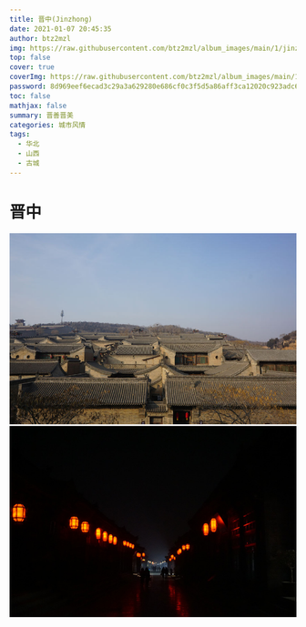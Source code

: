 ```yaml
---
title: 晋中(Jinzhong)
date: 2021-01-07 20:45:35
author: btz2mzl
img: https://raw.githubusercontent.com/btz2mzl/album_images/main/1/jinzhong_1.jpg
top: false
cover: true
coverImg: https://raw.githubusercontent.com/btz2mzl/album_images/main/1/jinzhong_1.jpg
password: 8d969eef6ecad3c29a3a629280e686cf0c3f5d5a86aff3ca12020c923adc6c92
toc: false
mathjax: false
summary: 晋善晋美
categories: 城市风情
tags:
  - 华北
  - 山西
  - 古城
---
```

# 晋中
![夕阳下的王家大院更显朴实的气质](https://raw.githubusercontent.com/btz2mzl/album_images/main/1/jinzhong_1.jpg)
![朦胧的夜色褪去了平遥的喧嚣与杂乱，让古城回归简朴](https://raw.githubusercontent.com/btz2mzl/album_images/main/1/jinzhong_2.jpg)